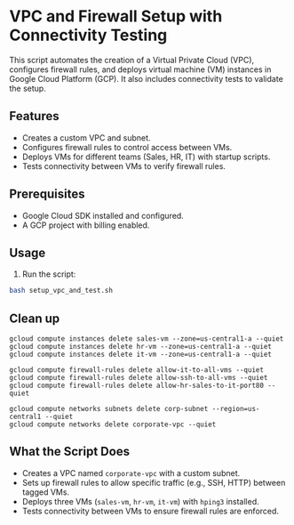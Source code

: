 
# VPC and Firewall Setup with Connectivity Testing

This script automates the creation of a Virtual Private Cloud (VPC), configures firewall rules, and deploys virtual machine (VM) instances in Google Cloud Platform (GCP). It also includes connectivity tests to validate the setup.

## Features
- Creates a custom VPC and subnet.
- Configures firewall rules to control access between VMs.
- Deploys VMs for different teams (Sales, HR, IT) with startup scripts.
- Tests connectivity between VMs to verify firewall rules.

## Prerequisites
- Google Cloud SDK installed and configured.
- A GCP project with billing enabled.

## Usage
1.  Run the script:
   ```bash
   bash setup_vpc_and_test.sh
   ```
## Clean up

```
gcloud compute instances delete sales-vm --zone=us-central1-a --quiet
gcloud compute instances delete hr-vm --zone=us-central1-a --quiet
gcloud compute instances delete it-vm --zone=us-central1-a --quiet

gcloud compute firewall-rules delete allow-it-to-all-vms --quiet
gcloud compute firewall-rules delete allow-ssh-to-all-vms --quiet
gcloud compute firewall-rules delete allow-hr-sales-to-it-port80 --quiet

gcloud compute networks subnets delete corp-subnet --region=us-central1 --quiet
gcloud compute networks delete corporate-vpc --quiet
```

## What the Script Does
- Creates a VPC named `corporate-vpc` with a custom subnet.
- Sets up firewall rules to allow specific traffic (e.g., SSH, HTTP) between tagged VMs.
- Deploys three VMs (`sales-vm`, `hr-vm`, `it-vm`) with `hping3` installed.
- Tests connectivity between VMs to ensure firewall rules are enforced.


